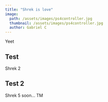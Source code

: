 ```yaml
---
title: "Shrek is love"
image: 
  path: /assets/images/ps4controller.jpg
  thumbnail: /assets/images/ps4controller.jpg
  author: Gabriel C
---
```

Yeet

## Test

Shrek 2

## Test 2

Shrek 5 soon... TM
